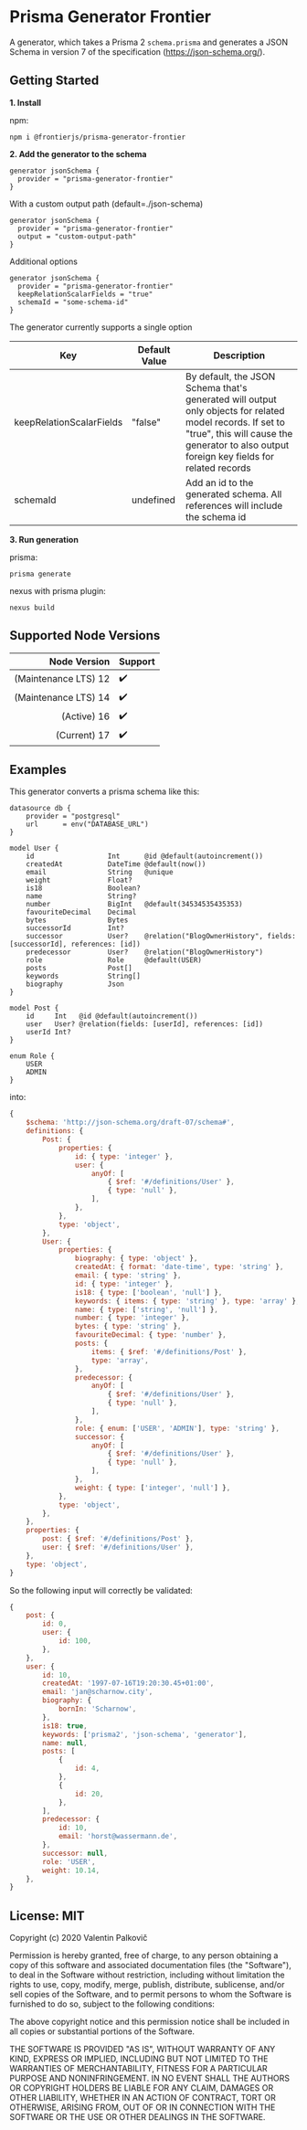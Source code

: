 # Prisma Generator Frontier

A generator, which takes a Prisma 2 `schema.prisma` and generates a JSON Schema in version 7 of the specification (https://json-schema.org/).

## Getting Started

**1. Install**

npm:

```shell
npm i @frontierjs/prisma-generator-frontier
```

**2. Add the generator to the schema**

```prisma
generator jsonSchema {
  provider = "prisma-generator-frontier"
}
```

With a custom output path (default=./json-schema)

```prisma
generator jsonSchema {
  provider = "prisma-generator-frontier"
  output = "custom-output-path"
}
```

Additional options

```prisma
generator jsonSchema {
  provider = "prisma-generator-frontier"
  keepRelationScalarFields = "true"
  schemaId = "some-schema-id"
}
```

The generator currently supports a single option

| Key                      | Default Value | Description                                                                                                                                                                                            |
| ------------------------ | ------------- | ------------------------------------------------------------------------------------------------------------------------------------------------------------------------------------------------------ |
| keepRelationScalarFields | "false"       | By default, the JSON Schema that's generated will output only objects for related model records. If set to "true", this will cause the generator to also output foreign key fields for related records |
| schemaId                 | undefined     | Add an id to the generated schema. All references will include the schema id                                                                                                                           |

**3. Run generation**

prisma:

```shell
prisma generate
```

nexus with prisma plugin:

```shell
nexus build
```

## Supported Node Versions

|         Node Version | Support            |
| -------------------: | :----------------- |
| (Maintenance LTS) 12 | :heavy_check_mark: |
| (Maintenance LTS) 14 | :heavy_check_mark: |
|          (Active) 16 | :heavy_check_mark: |
|         (Current) 17 | :heavy_check_mark: |

## Examples

This generator converts a prisma schema like this:

```prisma
datasource db {
	provider = "postgresql"
	url      = env("DATABASE_URL")
}

model User {
    id                  Int      @id @default(autoincrement())
    createdAt           DateTime @default(now())
    email               String   @unique
    weight              Float?
    is18                Boolean?
    name                String?
    number              BigInt   @default(34534535435353)
    favouriteDecimal    Decimal
    bytes               Bytes
    successorId         Int?
    successor           User?    @relation("BlogOwnerHistory", fields: [successorId], references: [id])
    predecessor         User?    @relation("BlogOwnerHistory")
    role                Role     @default(USER)
    posts               Post[]
    keywords            String[]
    biography           Json
}

model Post {
    id     Int   @id @default(autoincrement())
    user   User? @relation(fields: [userId], references: [id])
    userId Int?
}

enum Role {
    USER
    ADMIN
}
```

into:

```javascript
{
    $schema: 'http://json-schema.org/draft-07/schema#',
    definitions: {
        Post: {
            properties: {
                id: { type: 'integer' },
                user: {
                    anyOf: [
                        { $ref: '#/definitions/User' },
                        { type: 'null' },
                    ],
                },
            },
            type: 'object',
        },
        User: {
            properties: {
                biography: { type: 'object' },
                createdAt: { format: 'date-time', type: 'string' },
                email: { type: 'string' },
                id: { type: 'integer' },
                is18: { type: ['boolean', 'null'] },
                keywords: { items: { type: 'string' }, type: 'array' },
                name: { type: ['string', 'null'] },
                number: { type: 'integer' },
                bytes: { type: 'string' },
                favouriteDecimal: { type: 'number' },
                posts: {
                    items: { $ref: '#/definitions/Post' },
                    type: 'array',
                },
                predecessor: {
                    anyOf: [
                        { $ref: '#/definitions/User' },
                        { type: 'null' },
                    ],
                },
                role: { enum: ['USER', 'ADMIN'], type: 'string' },
                successor: {
                    anyOf: [
                        { $ref: '#/definitions/User' },
                        { type: 'null' },
                    ],
                },
                weight: { type: ['integer', 'null'] },
            },
            type: 'object',
        },
    },
    properties: {
        post: { $ref: '#/definitions/Post' },
        user: { $ref: '#/definitions/User' },
    },
    type: 'object',
}
```

So the following input will correctly be validated:

```javascript
{
    post: {
        id: 0,
        user: {
            id: 100,
        },
    },
    user: {
        id: 10,
        createdAt: '1997-07-16T19:20:30.45+01:00',
        email: 'jan@scharnow.city',
        biography: {
            bornIn: 'Scharnow',
        },
        is18: true,
        keywords: ['prisma2', 'json-schema', 'generator'],
        name: null,
        posts: [
            {
                id: 4,
            },
            {
                id: 20,
            },
        ],
        predecessor: {
            id: 10,
            email: 'horst@wassermann.de',
        },
        successor: null,
        role: 'USER',
        weight: 10.14,
    },
}
```

## License: MIT

Copyright (c) 2020 Valentin Palkovič

Permission is hereby granted, free of charge, to any person obtaining a copy
of this software and associated documentation files (the "Software"), to deal
in the Software without restriction, including without limitation the rights
to use, copy, modify, merge, publish, distribute, sublicense, and/or sell
copies of the Software, and to permit persons to whom the Software is
furnished to do so, subject to the following conditions:

The above copyright notice and this permission notice shall be included in all
copies or substantial portions of the Software.

THE SOFTWARE IS PROVIDED "AS IS", WITHOUT WARRANTY OF ANY KIND, EXPRESS OR
IMPLIED, INCLUDING BUT NOT LIMITED TO THE WARRANTIES OF MERCHANTABILITY,
FITNESS FOR A PARTICULAR PURPOSE AND NONINFRINGEMENT. IN NO EVENT SHALL THE
AUTHORS OR COPYRIGHT HOLDERS BE LIABLE FOR ANY CLAIM, DAMAGES OR OTHER
LIABILITY, WHETHER IN AN ACTION OF CONTRACT, TORT OR OTHERWISE, ARISING FROM,
OUT OF OR IN CONNECTION WITH THE SOFTWARE OR THE USE OR OTHER DEALINGS IN THE
SOFTWARE.
